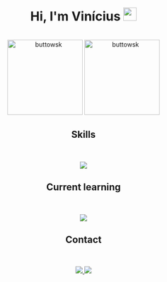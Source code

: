 <h1 align="center">Hi, I'm Vinícius <img src="https://media.giphy.com/media/hvRJCLFzcasrR4ia7z/giphy.gif" width="30px"/></h1>
<br/>
<div align="center" >
 <img height="170rem" src="https://github-readme-stats.vercel.app/api/top-langs?username=buttowsk&show_icons=true&layout=compact&theme=tokyonight&border_radius=12" alt="buttowsk" />
 <img height="170rem" src="https://github-readme-stats.vercel.app/api?username=buttowsk&show_icons=true&theme=tokyonight&include_all_commits=true" alt="buttowsk" />
</div>
 
<h2 align="center">Skills </h2>

<div style="display: inline_block"><br>
<p align="center">
  <a href="https://skillicons.dev" target="_blank">
    <img src="https://skillicons.dev/icons?i=python,django,flask,nodejs,docker,idea,ts,js,react,tailwind,styledcomponents,css,htmlh&perline=6"" />
  </a>
</p>
</div>
  
<h2 align="center">Current learning</h2>
<div style="display: inline_block"><br>
<p align="center">
  <a href="https://skillicons.dev" target="_blank">
    <img src="https://skillicons.dev/icons?i=kubernetes,rabbitmq,graphql" />
  </a>
</p>
</div>

  
<h2 align="center">Contact </h2>

<div style="display: inline_block"><br>
<p align="center">
  <a href="https://discord.gg/yqfh8yha">
    <img src="https://skillicons.dev/icons?i=discord" />
  </a>
  <a href="https://www.linkedin.com/in/vinicius00nunes/">
    <img src="https://skillicons.dev/icons?i=linkedin" />
  </a>
</p>
</div>


